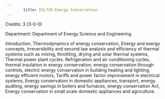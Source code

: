 ```yaml
---
        title: ESL720 Energy Conservation
---
```

Credits: 3 (3-0-0)

Department: Department of Energy Science and Engineering

Introduction, Thermodynamics of energy conservation, Energy and exergy concepts, Irreversibility and second law analysis and efficiency of thermal systems such as mixing, throttling, drying and solar thermal systems, Thermal power plant cycles. Refrigeration and air conditioning cycles, thermal insulation in energy conservation, energy conservation through controls, electric energy conservation in building heating and lighting, energy efficient motors, Tariffs and power factor improvement in electrical systems, Energy conservation in domestic appliances, transport, energy auditing, energy savings in boilers and furnaces, energy conservation Act, Energy conservation in small scale domestic appliances and agriculture.